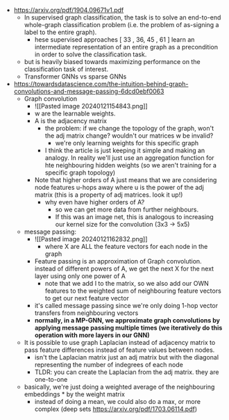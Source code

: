 - https://arxiv.org/pdf/1904.09671v1.pdf
	- In supervised graph classification, the task is to solve an end-to-end whole-graph classification problem (i.e. the problem of as-signing a label to the entire graph).
		- hese supervised approaches [ 33 , 36, 45 , 61 ] learn an intermediate representation of an entire graph as a precondition in order to solve the classification task.
	- but is heavily biased towards maximizing performance on the classification task of interest.
	- Transformer GNNs vs sparse GNNs
- https://towardsdatascience.com/the-intuition-behind-graph-convolutions-and-message-passing-6dcd0ebf0063
	- Graph convolution
		- ![[Pasted image 20240121154843.png]]
		- w are the learnable weights.
		- A is the adjacency matrix
			- the problem: if we change the topology of the graph, won't the adj matrix change? wouldn't our matrices w be invalid?
				- we're only learning weights for this specific graph
			- I think the article is just keeping it simple and making an analogy. In reality we'll just use an aggregation function for hte neighbouring hidden weights (so we aren't training for a specific graph topology)
		- Note that higher orders of A just means that we are considering node features u-hops away where u is the power of the adj matrix (this is a property of adj matrices. look it up!)
			- why even have higher orders of A?
				- so we can get more data from further neighbours.
				- If this was an image net, this is analogous to increasing our kernel size for the convolution (3x3 -> 5x5)
	- message passing:
		- ![[Pasted image 20240121162832.png]]
			- where X are ALL the feature vectors for each node in the graph
		- Feature passing is an approximation of Graph convolution. instead of different powers of A, we get the next X for the next layer using only one power of A
			- note that we add I to the matrix, so we also add our OWN features to the weighted sum of neighbouring feature vectors to get our next feature vector
		- it's called message passing since we're only doing 1-hop vector transfers from neighbouring vectors
		- **normally, in a MP-GNN, we approximate graph convolutions by applying message passing multiple times (we iteratively do this operation with more layers in our GNN)**
	- It is possible to use graph Laplacian instead of adjacency matrix to pass feature differences instead of feature values between nodes.
		- isn't the Laplacian matrix just an adj matrix but with the diagonal representing the number of indegrees of each node
		- TLDR: you can create the Laplacian from the adj matrix. they are one-to-one
	- basically, we're just doing a weighted average of the neighbouring embeddings * by the weight matrix
		- instead of doing a mean, we could also do a max, or more complex (deep sets https://arxiv.org/pdf/1703.06114.pdf)